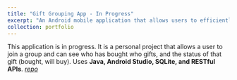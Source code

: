 ```yaml
---
title: "Gift Grouping App - In Progress"
excerpt: "An Android mobile application that allows users to efficiently track and manage gift purchases. Personal project using Java, Android Studio, SQLite, and RESTful APIs. [*repo*](https://github.com/acortez1003/GiftLoop)"
collection: portfolio
---
```


This application is in progress. It is a personal project that allows a user to join a group and can see who has bought who gifts, and the status of that gift (bought, will buy). Uses **Java, Android Studio, SQLite, and RESTful APIs**. [*repo*](https://github.com/acortez1003/GiftLoop)
